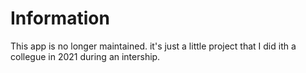 # Information

This app is no longer maintained. it's just a little project that I did ith a collegue in 2021 during an intership.